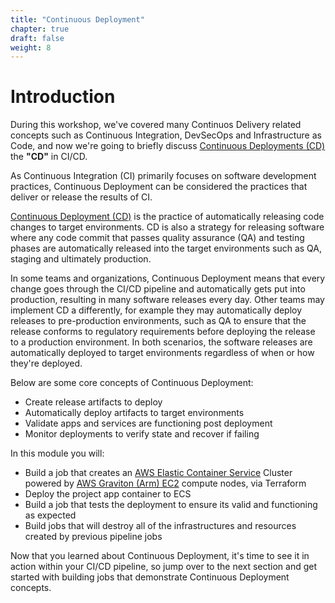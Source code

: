 ```yaml
---
title: "Continuous Deployment"
chapter: true
draft: false
weight: 8
---
```


# Introduction

During this workshop, we've covered many Continuos Delivery related concepts such as Continuous Integration, DevSecOps and Infrastructure as Code, and now we're going to briefly discuss [Continuous Deployments (CD)][1] the **"CD"** in CI/CD.

As Continuous Integration (CI) primarily focuses on software development practices, Continuous Deployment can be considered the practices that deliver or release the results of CI.

[Continuous Deployment (CD)][1] is the practice of automatically releasing code changes to target environments. CD is also a strategy for releasing software where any code commit that passes quality assurance (QA) and testing phases are automatically released into the target environments such as QA, staging and ultimately production.

In some teams and organizations, Continuous Deployment means that every change goes through the CI/CD pipeline and automatically gets put into production, resulting in many software releases every day. Other teams may implement CD a differently, for example they may automatically deploy releases to pre-production environments, such as QA to ensure that the release conforms to regulatory requirements before deploying the release to a production environment. In both scenarios, the software releases are automatically deployed to target environments regardless of when or how they're deployed.

Below are some core concepts of Continuous Deployment:

- Create release artifacts to deploy
- Automatically deploy artifacts to target environments
- Validate apps and services are functioning post deployment
- Monitor deployments to verify state and recover if failing

In this module you will:

- Build a job that creates an [AWS Elastic Container Service][3] Cluster powered by [AWS Graviton (Arm) EC2][2] compute nodes, via Terraform
- Deploy the project app container to ECS
- Build a job that tests the deployment to ensure its valid and functioning as expected
- Build jobs that will destroy all of the infrastructures and resources created by previous pipeline jobs

Now that you learned about Continuous Deployment, it's time to see it in action within your CI/CD pipeline, so jump over to the next section and get started with building jobs that demonstrate Continuous Deployment concepts.

<!-- URL Links index -->
[1]: https://circleci.com/integrations/deployment/
[2]: https://aws.amazon.com/pm/ec2-graviton/
[3]: https://aws.amazon.com/ecs/
